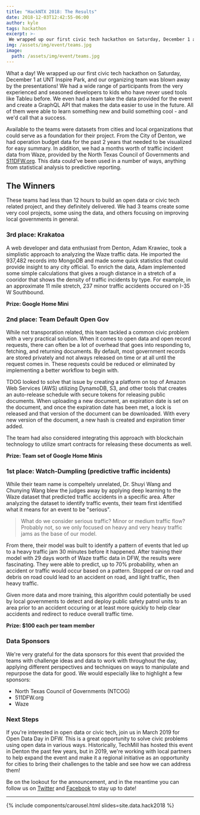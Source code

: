 ```yaml
---
title: "HackNTX 2018: The Results"
date: 2018-12-03T12:42:55-06:00
author: kyle
tags: hackathon
excerpt: >-
 We wrapped up our first civic tech hackathon on Saturday, December 1 at UNT Inspire Park, and our organizing team was blown away by the presentations!
img: /assets/img/event/teams.jpg
image:
  path: /assets/img/event/teams.jpg
---
```


What a day! We wrapped up our first civic tech hackathon on Saturday, December 1 at UNT Inspire Park, and our organizing team was blown away by the presentations! We had a wide range of participants from the very experienced and seasoned developers to kids who have never used tools like Tableu before. We even had a team take the data provided for the event and create a GraphQL API that makes the data easier to use in the future. All of them were able to learn something new and build something cool - and we'd call that a success.

Available to the teams were datasets from cities and local organizations that could serve as a foundation for their project. From the City of Denton, we had operation budget data for the past 2 years that needed to be visualized for easy summary. In addition, we had a months worth of traffic incident data from Waze, provided by the North Texas Council of Governments and [511DFW.org](http://511dfw.org). This data could've been used in a number of ways, anything from statistical analysis to predictive reporting.

## The Winners

These teams had less than 12 hours to build an open data or civic tech related project, and they definitely delivered. We had 3 teams create some very cool projects, some using the data, and others focusing on improving local governments in general.

### 3rd place: Krakatoa

A web developer and data enthusiast from Denton, Adam Krawiec, took a simplistic approach to analyzing the Waze traffic data. He imported the 937,482 records into MongoDB and made some quick statistics that could provide insight to any city official. To enrich the data, Adam implemented some simple calculations that gives a rough distance in a stretch of a cooridor that shows the density of traffic incidents by type. For example, in an approximate 11 mile stretch, 237 minor traffic accidents occured on I-35 W Southbound.

**Prize: Google Home Mini**

### 2nd place: Team Default Open Gov

While not transporation related, this team tackled a common civic problem with a very practical solution. When it comes to open data and open record requests, there can often be a lot of overhead that goes into responding to, fetching, and returning documents. By default, most government records are stored privately and not always released on time or at all until the request comes in. These requests could be reduced or eliminated by implementing a better workflow to begin with.

TDOG looked to solve that issue by creating a platform on top of Amazon Web Services (AWS) utilizing DynamoDB, S3, and other tools that creates an auto-release schedule with secure tokens for releasing public documents. When uploading a new document, an expiration date is set on the document, and once the expiration date has been met, a lock is released and that version of the document can be downloaded. With every new version of the document, a new hash is created and expiration timer added.

The team had also considered integrating this approach with blockchain technology to utilize smart contracts for releasing these documents as well.

**Prize: Team set of Google Home Minis**

### 1st place: Watch-Dumpling (predictive traffic incidents)

While their team name is compeltely unrelated, Dr. Shuyi Wang and Chunying Wang blew the judges away by applying deep learning to the Waze dataset that predicted traffic accidents in a specific area. After analyzing the dataset to identify traffic events, their team first identified what it means for an event to be "serious".

<blockquote class="blockquote">
	<p>What do we consider serious traffic? Minor or medium traffic flow? Probably not, so we only focused on heavy and very heavy traffic jams as the base of our model.</p>
</blockquote>

From there, their model was built to identify a pattern of events that led up to a heavy traffic jam 30 minutes before it happened. After training their model with 29 days worth of Waze traffic data in DFW, the results were fascinating. They were able to predict, up to 70% probability, when an accident or traffic would occur based on a pattern. Stopped car on road and debris on road could lead to an accident on road, and light traffic, then heavy traffic.

Given more data and more training, this algorithm could potentially be used by local governments to detect and deploy public safety patrol units to an area prior to an accident occuring or at least more quickly to help clear accidents and redirect to reduce overall traffic time.

**Prize: $100 each per team member**

### Data Sponsors

We're very grateful for the data sponsors for this event that provided the teams with challenge ideas and data to work with throughout the day, applying different perspectives and techniques on ways to manipulate and repurpose the data for good. We would especially like to highlight a few sponsors:

- North Texas Council of Governments (NTCOG)
- 511DFW.org
- Waze

### Next Steps
If you're interested in open data or civic tech, join us in March 2019 for Open Data Day in DFW. This is a great opportunity to solve civic problems using open data in various ways. Historically, TechMill has hosted this event in Denton the past few years, but in 2019, we're working with local partners to help expand the event and make it a regional initiative as an opportunity for cities to bring their challenges to the table and see how we can address them!

Be on the lookout for the announcement, and in the meantime you can follow us on <a href="https://twitter.com/techmilldenton" class="btn btn-inline btn-sm btn-twitter">Twitter</a> and <a href="https://facebook.com/techmilldenton" class="btn btn-inline btn-sm btn-facebook">Facebook</a> to stay up to date!

<hr>
<div class="mr-auto ml-auto">
	{% include components/carousel.html slides=site.data.hack2018 %}
</div>